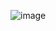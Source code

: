 ![image](https://user-images.githubusercontent.com/98875588/153132303-481d9952-b2b3-4188-8c22-717c9f4ea657.png)


